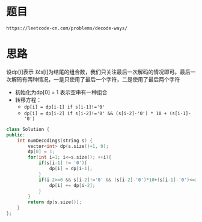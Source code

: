 # 题目
`https://leetcode-cn.com/problems/decode-ways/`



# 思路
设dp[i]表示 以s[i]为结尾的组合数，我们只关注最后一次解码的情况即可。最后一次解码有两种情况，一是只使用了最后一个字符，二是使用了最后两个字符
- 初始化为dp[0] = 1   表示空串有一种组合  
- 转移方程：
  - `dp[i] = dp[i-1] if s[i-1]!='0'`
  - `dp[i] = dp[i-2] if s[i-2]!='0' && (s[i-2]-'0') * 10 + (s[i-1]-'0')`


```cpp
class Solution {
public:
    int numDecodings(string s) {
        vector<int> dp(s.size()+1, 0);
        dp[0] = 1;
        for(int i=1; i<=s.size(); ++i){
            if(s[i-1] != '0'){
                dp[i] = dp[i-1];
            }
            if(i-2>=0 && s[i-2]!='0' && (s[i-2]-'0')*10+(s[i-1]-'0')<=26 ){
                dp[i] += dp[i-2];
            }
        }
        return dp[s.size()];
    }
};
```

